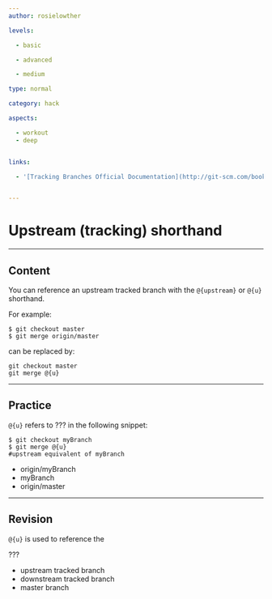 ```yaml
---
author: rosielowther

levels:

  - basic

  - advanced

  - medium

type: normal

category: hack

aspects:

  - workout
  - deep


links:

  - '[Tracking Branches Official Documentation](http://git-scm.com/book/en/v2/Git-Branching-Remote-Branches#_tracking_branches){website}'


---
```


# Upstream (tracking) shorthand

---
## Content

You can reference an upstream tracked branch with the `@{upstream}` or `@{u}` shorthand. 

For example:
```
$ git checkout master
$ git merge origin/master
```
can be replaced by:

```
git checkout master
git merge @{u}
```

---
## Practice

`@{u}` refers to ??? in the following snippet:
```
$ git checkout myBranch
$ git merge @{u}
#upstream equivalent of myBranch
```

* origin/myBranch
* myBranch
* origin/master

---
## Revision

`@{u}` is used to reference the 

???

* upstream tracked branch
* downstream tracked branch
* master branch

 
